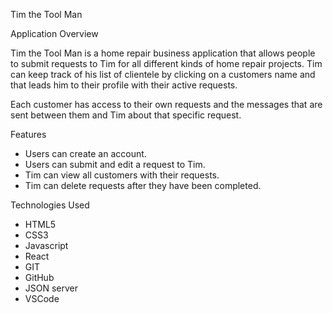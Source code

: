 Tim the Tool Man

Application Overview 

Tim the Tool Man is a home repair business application that allows people to submit requests to Tim for all different kinds of home repair projects. Tim can keep track of his list of clientele by clicking on a customers name and that leads him to their profile with their active requests. 

Each customer has access to their own requests and the messages that are sent between them and Tim about that specific request. 

Features 
* Users can create an account. 
* Users can submit and edit a request to Tim. 
* Tim can view all customers with their requests. 
* Tim can delete requests after they have been completed. 

Technologies Used 
* HTML5
* CSS3
* Javascript 
* React 
* GIT 
* GitHub 
* JSON server 
* VSCode 


